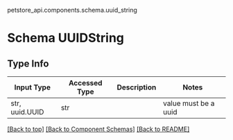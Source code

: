 petstore_api.components.schema.uuid_string
# Schema UUIDString

## Type Info
Input Type | Accessed Type | Description | Notes
------------ | ------------- | ------------- | -------------
str, uuid.UUID | str |  | value must be a uuid

[[Back to top]](#top) [[Back to Component Schemas]](../../../README.md#Component-Schemas) [[Back to README]](../../../README.md)
